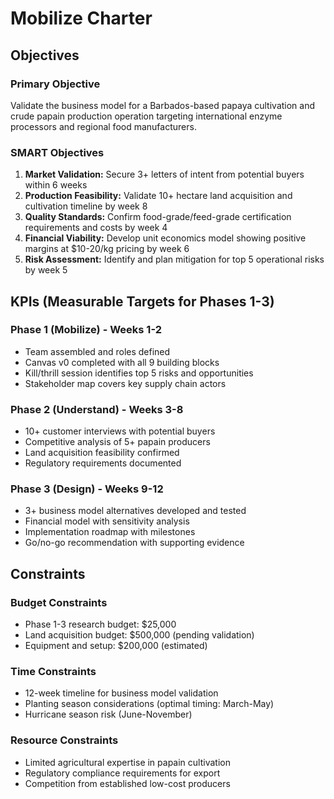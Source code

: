 # Mobilize Charter

## Objectives

### Primary Objective

Validate the business model for a Barbados-based papaya cultivation and crude papain production operation targeting international enzyme processors and regional food manufacturers.

### SMART Objectives

1. **Market Validation:** Secure 3+ letters of intent from potential buyers within 6 weeks
2. **Production Feasibility:** Validate 10+ hectare land acquisition and cultivation timeline by week 8
3. **Quality Standards:** Confirm food-grade/feed-grade certification requirements and costs by week 4
4. **Financial Viability:** Develop unit economics model showing positive margins at $10-20/kg pricing by week 6
5. **Risk Assessment:** Identify and plan mitigation for top 5 operational risks by week 5

## KPIs (Measurable Targets for Phases 1-3)

### Phase 1 (Mobilize) - Weeks 1-2

- Team assembled and roles defined
- Canvas v0 completed with all 9 building blocks
- Kill/thrill session identifies top 5 risks and opportunities
- Stakeholder map covers key supply chain actors

### Phase 2 (Understand) - Weeks 3-8

- 10+ customer interviews with potential buyers
- Competitive analysis of 5+ papain producers
- Land acquisition feasibility confirmed
- Regulatory requirements documented

### Phase 3 (Design) - Weeks 9-12

- 3+ business model alternatives developed and tested
- Financial model with sensitivity analysis
- Implementation roadmap with milestones
- Go/no-go recommendation with supporting evidence

## Constraints

### Budget Constraints

- Phase 1-3 research budget: $25,000
- Land acquisition budget: $500,000 (pending validation)
- Equipment and setup: $200,000 (estimated)

### Time Constraints

- 12-week timeline for business model validation
- Planting season considerations (optimal timing: March-May)
- Hurricane season risk (June-November)

### Resource Constraints

- Limited agricultural expertise in papain cultivation
- Regulatory compliance requirements for export
- Competition from established low-cost producers
